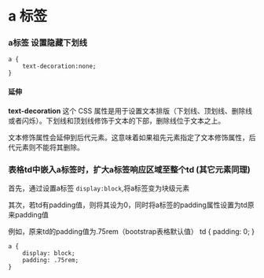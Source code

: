 # a 标签

### a标签 设置隐藏下划线
    a {
        text-decoration:none;
    }
    
#### 延伸

**text-decoration** 这个 CSS 属性是用于设置文本排版（下划线、顶划线、删除线或者闪烁）。下划线和顶划线修饰于文本的下部，删除线位于文本之上。

文本修饰属性会延伸到后代元素。这意味着如果祖先元素指定了文本修饰属性，后代元素则不能将其删除。


### 表格td中嵌入a标签时，扩大a标签响应区域至整个td (其它元素同理)

首先，通过设置a标签 `display:block`,将a标签变为块级元素

其次，若td有padding值，则将其设为0，同时将a标签的padding属性设置为td原来padding值

例如，原来td的padding值为.75rem（bootstrap表格默认值）
    td {
        padding: 0;
    }

    a {
        display: block;
        padding: .75rem;
    }